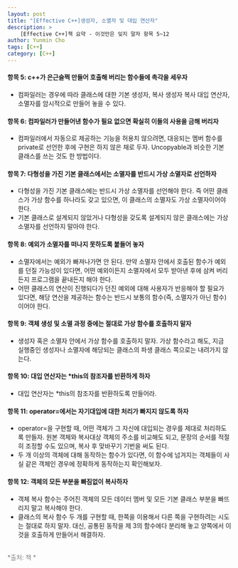 ```yaml
---
layout: post
title: "[Effective C++]생성자, 소멸자 및 대입 연산자"
description: >
    [Effective C++]책 요약 - 이것만은 잊지 말자 항목 5~12
author: Yunmin Cho
tags: [C++]
category: [C++]
---
```


#### __항목 5: c++가 은근슬쩍 만들어 호출해 버리는 함수들에 촉각을 세우자__  
- 컴파일러는 경우에 따라 클래스에 대한 기본 생성자, 복사 생성자 복사 대입 연산자, 소멸자를 암시적으로 만들어 놓을 수 있다.  

#### __항목 6: 컴파일러가 만들어낸 함수가 필요 없으면 확실히 이들의 사용을 금해 버리자__  
- 컴파일러에서 자동으로 제공하는 기능을 허용치 않으려면, 대응되는 멤버 함수를 private로 선언한 후에 구현은 하지 않은 채로 두자. Uncopyable과 비슷한 기본 클래스를 쓰는 것도 한 방법이다.  

#### __항목 7: 다형성을 가진 기본 클래스에서는 소멸자를 반드시 가상 소멸자로 선언하자__  
- 다형성을 가진 기본 클래스에는 반드시 가상 소멸자를 선언해야 한다. 즉 어떤 클래스가 가상 함수를 하나라도 갖고 있으면, 이 클래스의 소멸자도 가상 소멸자이어야 한다.  
- 기본 클래스로 설계되지 않았거나 다형성을 갖도록 설계되지 않은 클래스에는 가상 소멸자를 선언하지 말아야 한다.  

#### __항목 8: 예외가 소멸자를 떠나지 못하도록 붙들어 놓자__  
- 소멸자에서는 예외가 빠져나가면 안 된다. 만약 소멸자 안에서 호출된 함수가 예외를 던질 가능성이 있다면, 어떤 예외이든지 소멸자에서 모두 받아낸 후에 삼켜 버리든지 프로그램을 끝내든지 해야 한다.  
- 어떤 클래스의 연산이 진행되다가 던진 예외에 대해 사용자가 반응해야 할 필요가 있다면, 해당 연산을 제공하는 함수는 반드시 보통의 함수(즉, 소멸자가 아닌 함수)이어야 한다.  

#### __항목 9: 객체 생성 및 소멸 과정 중에는 절대로 가상 함수를 호출하지 말자__  
- 생성자 혹은 소멸자 안에서 가상 함수를 호출하지 말자. 가상 함수라고 해도, 지금 실행중인 생성자나 소멸자에 해당되는 클래스의 파생 클래스 쪽으로는 내려가지 않는다.  

#### __항목 10: 대입 연산자는 *this의 참조자를 반환하게 하자__  
- 대입 연산자는 *this의 참조자를 반환하도록 만들어라.  

#### __항목 11: operator=에서는 자기대입에 대한 처리가 빠지지 않도록 하자__  
- operator=을 구현할 때, 어떤 객체가 그 자신에 대입되는 경우를 제대로 처리하도록 만들자. 원본 객체와 복사대상 객체의 주소를 비교해도 되고, 문장의 순서를 적절히 조정할 수도 있으며, 복사 후 맞바꾸기 기번을 써도 된다.  
- 두 개 이상의 객체에 대해 동작하는 함수가 있다면, 이 함수에 넘겨지는 객체들이 사실 같은 객체인 경우에 정확하게 동작하는지 확인해보자.  

#### __항목 12: 객체의 모든 부분을 빠짐없이 복사하자__  
- 객체 복사 함수는 주어진 객체의 모든 데이터 멤버 및 모든 기본 클래스 부분을 빠뜨리지 말고 복사해야 한다.  
- 클래스의 복사 함수 두 개를 구현할 때, 한쪽을 이용해서 다른 쪽을 구현하려는 시도는 절대로 하지 말자. 대신, 공통된 동작을 제 3의 함수에다 분리해 놓고 양쪽에서 이것을 호출하게 만들어서 해결하자.  

<br/>
<span style="color: gray"> *출처: 책 <Effective C++>* </span>
